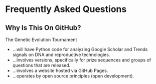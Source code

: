 # Frequently Asked Questions

## Why Is This On GitHub?

The Genetic Evolution Tournament

* ...will have Python code for analyzing Google Scholar and Trends signals on DNA and reproductive technologies.
* ...involves versions, specifically for prize sequences and groups of questions that are released.
* ...involves a website hosted via GitHub Pages.
* ...operates by open source principles (open development).
